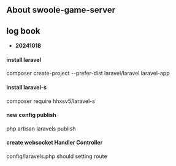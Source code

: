 

## About swoole-game-server

## log book

 - **20241018**

#### install laravel
composer create-project --prefer-dist laravel/laravel laravel-app

#### install laravel-s
composer require hhxsv5/laravel-s

#### new config publish
php artisan laravels publish

#### create websocket Handler Controller 
config/laravels.php should setting route
